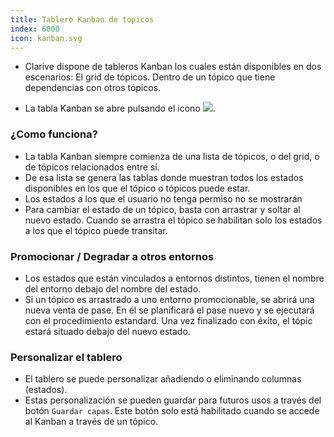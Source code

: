 ```yaml
---
title: Tablero Kanban de topicos
index: 6000
icon: kanban.svg
---
```

* Clarive dispone de tableros Kanban los cuales están disponibles en dos escenarios:
   El grid de tópicos.
   Dentro de un tópico que tiene dependencias con otros tópicos.

* La tabla Kanban se abre pulsando el icono <img src="/static/images/icons/kanban.svg" />.

### ¿Como funciona?
* La tabla Kanban siempre comienza de una lista de tópicos, o del grid, o de tópicos relacionados entre sí.
* De esa lista se genera las tablas donde muestran todos los estados disponibles en los que el tópico o tópicos puede estar.
* Los estados a los que el usuario no tenga permiso no se mostrarán
* Para cambiar el estado de un tópico, basta con arrastrar y soltar al nuevo estado. Cuando se arrastra el tópico se habilitan solo los estados a los que el tópico puede transitar.

### Promocionar / Degradar a otros entornos
* Los estados que están vinculados a entornos distintos, tienen el nombre del entorno debajo del nombre del estado.
* Si un tópico es arrastrado a uno entorno promocionable, se abrirá una nueva venta de pase. En él se planificará el pase nuevo y se ejecutará con el procedimiento estandard. Una vez finalizado con éxito, el tópic estará situado debajo del nuevo estado.

### Personalizar el tablero
* El tablero se puede personalizar añadiendo o eliminando columnas (estados).
* Estas personalización se pueden guardar para futuros usos a través del botón `Guardar capas`. Este botón solo está habilitado cuando se accede al Kanban a través de un tópico.